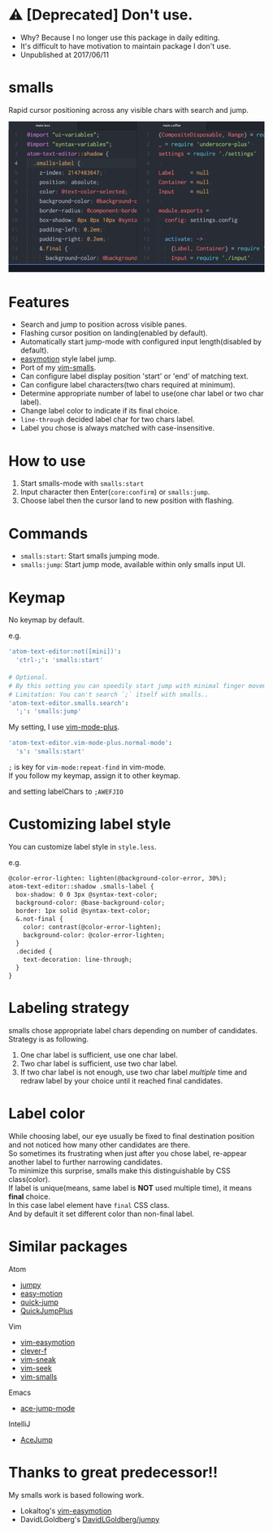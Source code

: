 # :warning: [Deprecated] Don't use.

- Why? Because I no longer use this package in daily editing.
- It's difficult to have motivation to maintain package I don't use.
- Unpublished at 2017/06/11

# smalls

Rapid cursor positioning across any visible chars with search and jump.

![gif](https://raw.githubusercontent.com/t9md/t9md/9e2b924427829d0264841dbf211858629dd0e7d3/img/atom-smalls.gif)

# Features

* Search and jump to position across visible panes.
* Flashing cursor position on landing(enabled by default).
* Automatically start jump-mode with configured input length(disabled by default).
* [easymotion](https://github.com/easymotion/vim-easymotion) style label jump.
* Port of my [vim-smalls](https://github.com/t9md/vim-smalls/blob/master/README.md).
* Can configure label display position 'start' or 'end' of matching text.
* Can configure label characters(two chars required at minimum).
* Determine appropriate number of label to use(one char label or two char label).
* Change label color to indicate if its final choice.
* `line-through` decided label char for two chars label.
* Label you chose is always matched with case-insensitive.

# How to use

1. Start smalls-mode with `smalls:start`
2. Input character then Enter(`core:confirm`) or `smalls:jump`.
3. Choose label then the cursor land to new position with flashing.

# Commands

* `smalls:start`: Start smalls jumping mode.
* `smalls:jump`: Start jump mode, available within only smalls input UI.

# Keymap
No keymap by default.

e.g.

```coffeescript
'atom-text-editor:not([mini])':
  'ctrl-;': 'smalls:start'

# Optional.
# By this setting you can speedily start jump with minimal finger movement.  
# Limitation: You can't search `;` itself with smalls..
'atom-text-editor.smalls.search':
  ';': 'smalls:jump'
```

My setting, I use [vim-mode-plus](https://atom.io/packages/vim-mode-plus).

```coffeescript
'atom-text-editor.vim-mode-plus.normal-mode':
  's': 'smalls:start'
```

`;` is key for `vim-mode:repeat-find` in vim-mode.  
If you follow my keymap, assign it to other keymap.

and setting labelChars to `;AWEFJIO`

# Customizing label style

You can customize label style in `style.less`.

e.g.

```less
@color-error-lighten: lighten(@background-color-error, 30%);
atom-text-editor::shadow .smalls-label {
  box-shadow: 0 0 3px @syntax-text-color;
  background-color: @base-background-color;
  border: 1px solid @syntax-text-color;
  &.not-final {
    color: contrast(@color-error-lighten);
    background-color: @color-error-lighten;
  }
  .decided {
    text-decoration: line-through;
  }
}
```

# Labeling strategy

smalls chose appropriate label chars depending on number of candidates.
Strategy is as following.

1. One char label is sufficient, use one char label.
2. Two char label is sufficient, use two char label.
3. If two char label is not enough, use two char label *multiple* time and redraw label by your choice until it reached final candidates.

# Label color

While choosing label, our eye usually be fixed to final destination position and not noticed how many other candidates are there.  
So sometimes its frustrating when just after you chose label, re-appear another label to further narrowing candidates.  
To minimize this surprise, smalls make this distinguishable by CSS class(color).  
If label is unique(means, same label is **NOT** used multiple time), it means **final** choice.  
In this case label element have `final` CSS class.  
And by default it set different color than non-final label.  

# Similar packages

Atom
* [jumpy](https://atom.io/packages/jumpy)
* [easy-motion](https://github.com/adrian-budau/easy-motion)
* [quick-jump](https://atom.io/packages/quick-jump)
* [QuickJumpPlus](https://atom.io/packages/QuickJumpPlus)

Vim
* [vim-easymotion](https://github.com/easymotion/vim-easymotion)
* [clever-f](https://github.com/rhysd/clever-f.vim)
* [vim-sneak](https://github.com/justinmk/vim-sneak)
* [vim-seek](https://github.com/goldfeld/vim-seek)
* [vim-smalls](https://github.com/t9md/vim-smalls)

Emacs
* [ace-jump-mode](https://github.com/winterTTr/ace-jump-mode)

IntelliJ
* [AceJump](https://github.com/johnlindquist/AceJump)

# Thanks to great predecessor!!
My smalls work is based following work.

- Lokaltog's [vim-easymotion](vim-easymotion)
- DavidLGoldberg's [DavidLGoldberg/jumpy](https://github.com/DavidLGoldberg/jumpy)
